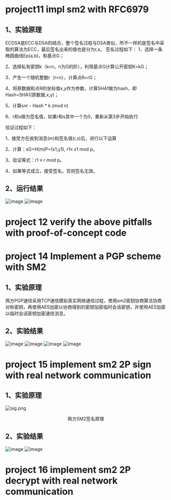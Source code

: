# project11 impl sm2 with RFC6979
## 1、实验原理
  ECDSA是ECC与DSA的结合，整个签名过程与DSA类似，所不一样的是签名中采取的算法为ECC，最后签名出来的值也是分为r,s。
签名过程如下：
1、选择一条椭圆曲线Ep(a,b)，和基点G；

2、选择私有密钥k（k<n，n为G的阶），利用基点G计算公开密钥K=kG；

3、产生一个随机整数r（r<n），计算点R=rG；

4、将原数据和点R的坐标值x,y作为参数，计算SHA1做为hash，即Hash=SHA1(原数据,x,y)；

5、计算s≡r - Hash * k (mod n)

6、r和s做为签名值，如果r和s其中一个为0，重新从第3步开始执行

验证过程如下：

1、接受方在收到消息(m)和签名值(r,s)后，进行以下运算

2、计算：sG+H(m)P=(x1,y1), r1≡ x1 mod p。

3、验证等式：r1 ≡ r mod p。

4、如果等式成立，接受签名，否则签名无效。
## 2、运行结果
![image](https://github.com/lumgroup34num1/SM2include11-17/assets/129478488/552d778b-2ec4-42fd-a013-229a09e4de1b)
![image](https://github.com/lumgroup34num1/SM2include11-17/assets/129478488/6aeca06a-c309-458d-9211-1cc62c303965)
# project 12 verify the above pitfalls with proof-of-concept code



# project 14 Implement a PGP scheme with SM2
## 1、实验原理
两方PGP通信采用TCP通信模拟真实网络通信过程，使用sm2密钥协商算法协商对称密钥，再使用AES加密以协商得到的密钥加密临时会话密钥，并使用AES加密以临时会话密钥加密通信消息。
## 2、实验结果
![image](https://github.com/lumgroup34num1/SM2include11-17/assets/129478488/8733a5d6-441a-4ecb-adf7-0a1ff76442e8)
![image](https://github.com/lumgroup34num1/SM2include11-17/assets/129478488/b0589df7-5362-4644-86ce-4e9ec09ed7e8)
![image](https://github.com/lumgroup34num1/SM2include11-17/assets/129478488/63208b8e-95f8-4244-93d5-9836c0ae7ae5)
![image](https://github.com/lumgroup34num1/SM2include11-17/assets/129478488/8a7c4958-5243-4aa1-b84b-cb172498c8a7)
# project 15 implement sm2 2P sign with real network communication
## 1、实验原理
![sig.png](https://s2.loli.net/2022/07/28/quDUW4d1tXr2ayM.png)
<p align="center">两方SM2签名原理</p>

## 2、实验结果
![image](https://github.com/lumgroup34num1/SM2include11-17/assets/129478488/4e09d4ae-a030-43d5-8634-4541938b0bc8)
![image](https://github.com/lumgroup34num1/SM2include11-17/assets/129478488/cc8d31a8-5755-4e0d-b6c6-da12c4543367)



# project 16 implement sm2 2P decrypt with real network communication

